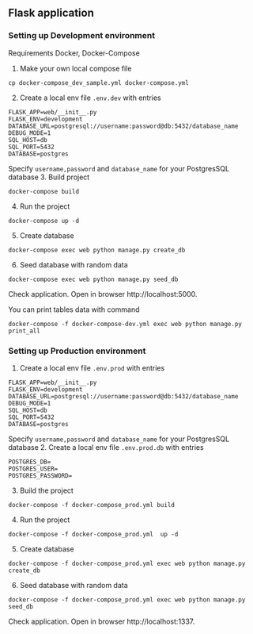 ## Flask application

### Setting up Development environment

Requirements Docker, Docker-Compose

1. Make your own local compose file
```commandline
cp docker-compose_dev_sample.yml docker-compose.yml
```
2. Create a local env file `.env.dev` with entries
```
FLASK_APP=web/__init__.py
FLASK_ENV=development
DATABASE_URL=postgresql://username:password@db:5432/database_name
DEBUG_MODE=1
SQL_HOST=db
SQL_PORT=5432
DATABASE=postgres
```
Specify `username,password` and `database_name` for your PostgresSQL database
3. Build project
```commandline
docker-compose build
```
4. Run the project
```commandline
docker-compose up -d
```
5. Create database
```commandline
docker-compose exec web python manage.py create_db
```
6. Seed database with random data
```commandline
docker-compose exec web python manage.py seed_db
```

Check application. Open in browser http://localhost:5000.


You can print tables data with command
```commandline
docker-compose -f docker-compose-dev.yml exec web python manage.py print_all
```

### Setting up Production environment

1. Create a local env file `.env.prod` with entries
```
FLASK_APP=web/__init__.py
FLASK_ENV=development
DATABASE_URL=postgresql://username:password@db:5432/database_name
DEBUG_MODE=1
SQL_HOST=db
SQL_PORT=5432
DATABASE=postgres
```
Specify `username,password` and `database_name` for your PostgresSQL database
2. Create a local env file `.env.prod.db` with entries
```commandline
POSTGRES_DB=
POSTGRES_USER=
POSTGRES_PASSWORD=
```
3. Build the project
```commandline
docker-compose -f docker-compose_prod.yml build
```
4. Run the project
```commandline
docker-compose -f docker-compose_prod.yml  up -d
```
5. Create database
```commandline
docker-compose -f docker-compose_prod.yml exec web python manage.py create_db
```
6. Seed database with random data
```commandline
docker-compose -f docker-compose_prod.yml exec web python manage.py seed_db
```

Check application. Open in browser http://localhost:1337.


